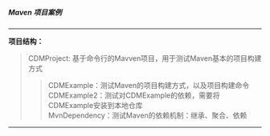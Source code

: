 ##### Maven 项目案例

----

**项目结构：**

>CDMProject: 基于命令行的Mavven项目，用于测试Maven基本的项目构建方式  
>>CDMExample：测试Maven的项目构建方式，以及项目构建命令  
>>CDMExample2：测试对CDMExample的依赖，需要将CDMExample安装到本地仓库  
>MvnDependency：测试Maven的依赖机制：继承、聚合、依赖

----

